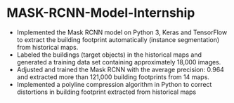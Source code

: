 # MASK-RCNN-Model-Internship
* Implemented the Mask RCNN model on Python 3, Keras and TensorFlow to extract the building footprint automatically (instance segmentation) from historical maps.
* Labeled the buildings (target objects) in the historical maps and generated a training data set containing approximately 18,000 images.
* Adjusted and trained the Mask RCNN with the average precision: 0.964 and extracted more than 121,000 building footprints from 14 maps.
* Implemented a polyline compression algorithm in Python to correct distortions in building footprint extracted from historical maps
